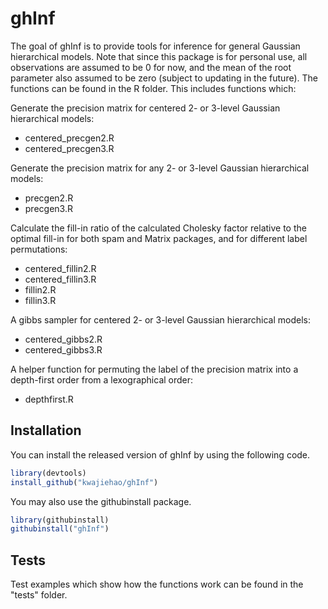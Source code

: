 # ghInf

The goal of ghInf is to provide tools for inference for general Gaussian hierarchical models. Note that since this package is for personal use, all observations are assumed to be 0 for now, and the mean of the root parameter also assumed to be zero (subject to updating in the future). The functions can be found in the R folder. This includes functions which:

Generate the precision matrix for centered 2- or 3-level Gaussian hierarchical models:
- centered_precgen2.R  
- centered_precgen3.R

Generate the precision matrix for any 2- or 3-level Gaussian hierarchical models:
- precgen2.R  
- precgen3.R

Calculate the fill-in ratio of the calculated Cholesky factor relative to the optimal fill-in for both spam and Matrix packages, and for different label permutations:
- centered_fillin2.R
- centered_fillin3.R
- fillin2.R
- fillin3.R

A gibbs sampler for centered 2- or 3-level Gaussian hierarchical models:
- centered_gibbs2.R
- centered_gibbs3.R

A helper function for permuting the label of the precision matrix into a depth-first order from a lexographical order:
- depthfirst.R

## Installation

You can install the released version of ghInf by using the following code.

```r
library(devtools)
install_github("kwajiehao/ghInf")
```

You may also use the githubinstall package.

```r
library(githubinstall)
githubinstall("ghInf")
```


## Tests

Test examples which show how the functions work can be found in the "tests" folder. 
